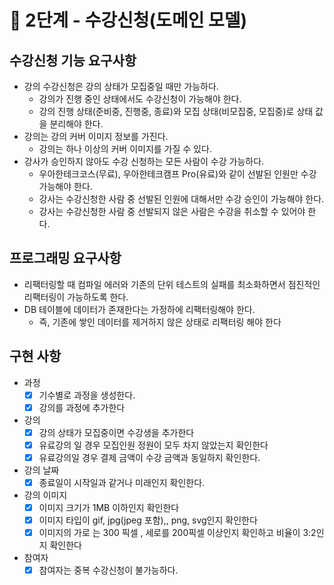 # 🚀 2단계 - 수강신청(도메인 모델)

## 수강신청 기능 요구사항

* 강의 수강신청은 강의 상태가 모집중일 때만 가능하다.
    * 강의가 진행 중인 상태에서도 수강신청이 가능해야 한다.
    * 강의 진행 상태(준비중, 진행중, 종료)와 모집 상태(비모집중, 모집중)로 상태 값을 분리해야 한다.
* 강의는 강의 커버 이미지 정보를 가진다.
    * 강의는 하나 이상의 커버 이미지를 가질 수 있다.
* 강사가 승인하지 않아도 수강 신청하는 모든 사람이 수강 가능하다.
    * 우아한테크코스(무료), 우아한테크캠프 Pro(유료)와 같이 선발된 인원만 수강 가능해야 한다.
    * 강사는 수강신청한 사람 중 선발된 인원에 대해서만 수강 승인이 가능해야 한다.
    * 강사는 수강신청한 사람 중 선발되지 않은 사람은 수강을 취소할 수 있어야 한다.

## 프로그래밍 요구사항

* 리팩터링할 때 컴파일 에러와 기존의 단위 테스트의 실패를 최소화하면서 점진적인 리팩터링이 가능하도록 한다.
* DB 테이블에 데이터가 존재한다는 가정하에 리팩터링해야 한다.
    * 즉, 기존에 쌓인 데이터를 제거하지 않은 상태로 리팩터링 해야 한다

## 구현 사항

* 과정
    * [x] 기수별로 과정을 생성한다.
    * [x] 강의를 과정에 추가한다
* 강의
    * [x] 강의 상태가 모집중이면 수강생을 추가한다
    * [x] 유료강의 일 경우 모집인원 정원이 모두 차지 않았는지 확인한다
    * [x] 유료강의일 경우 결제 금액이 수강 금액과 동일하지 확인한다.
* 강의 날짜
    * [x] 종료일이 시작일과 같거나 미래인지 확인한다.
* 강의 이미지
    * [x] 이미지 크기가 1MB 이하인지 확인한다
    * [x] 이미지 타입이 gif, jpg(jpeg 포함),, png, svg인지 확인한다
    * [x] 이미지의 가로 는 300 픽셀 , 세로를 200픽셀 이상인지 확인하고 비율이 3:2인지 확인한다
* 참여자
    * [x] 참여자는 중복 수강신청이 불가능하다.
